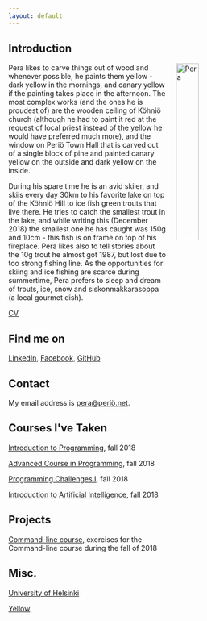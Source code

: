 ```yaml
---
layout: default
---
```


## Introduction

<img src="https://upload.wikimedia.org/wikipedia/commons/c/cf/Pears.jpg" alt="Pera" hspace="20" width="30%" align="right"/> 
Pera likes to carve things out of wood and whenever possible, he paints them yellow - dark yellow in the mornings, and canary yellow if the painting takes place
in the afternoon. The most complex works (and the ones he is proudest of) are the 
wooden ceiling of Köhniö church (although he had to paint it red at the 
request of local priest instead of the yellow he would have preferred much more), and the window on Periö Town Hall that is carved out of a single block of pine and painted canary yellow on the outside and dark yellow on the inside.

During his spare time he is an avid skiier, and skiis every day 30km to his favorite lake on top of the Köhniö Hill to ice fish green trouts that live there. He tries to catch the smallest trout in the lake, and while writing this (December 2018) the smallest one he has caught was 150g and 10cm - this fish is on frame on top of his fireplace. Pera likes also to tell stories about the 10g trout he almost got 1987, but lost due to too strong fishing line.
As the opportunities for skiing and ice fishing are scarce during summertime, Pera prefers to sleep and dream of trouts, ice, snow and siskonmakkarasoppa (a local gourmet dish).

[CV](https://sumyl.github.io/Pera_CV.pdf)

## Find me on

[LinkedIn](https://fi.linkedin.com/pera-perio), [Facebook](https://www.facebook.com/HelsinkiUniversity), [GitHub](https://github.com/sumyl)

## Contact

My email address is pera@periö.net. 

## Courses I've Taken

[Introduction to Programming](https://courses.helsinki.fi/en/tkt10002/127140335), fall 2018

[Advanced Course in Programming](https://courses.helsinki.fi/en/tkt10003/125658491), fall 2018

[Programming Challenges I](https://courses.helsinki.fi/en/tkt21024/125107393), fall 2018

[Introduction to Artificial Intelligence](https://courses.helsinki.fi/en/data15001/124845454), fall 2018

## Projects

[Command-line course](https://github.com/sumyl/cmdline-course), exercises for the Command-line course during the fall of 2018

## Misc. 

[University of Helsinki](https://www.helsinki.fi/en)

[Yellow](https://en.wikipedia.org/wiki/Yellow) 
